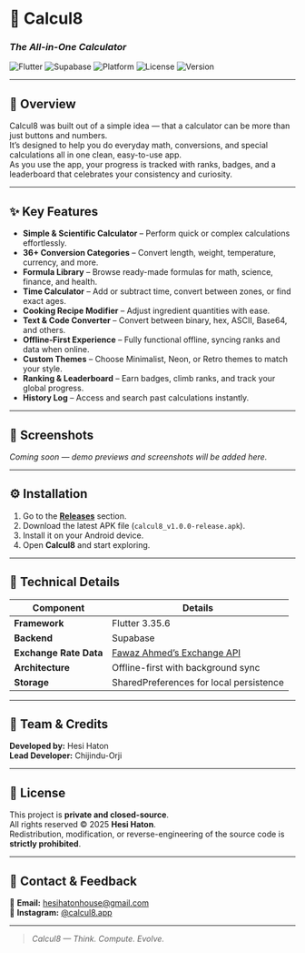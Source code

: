 # 🧮 Calcul8  
### *The All-in-One Calculator*  

![Flutter](https://img.shields.io/badge/Flutter-3.35.6-blue?logo=flutter)
![Supabase](https://img.shields.io/badge/Backend-Supabase-green?logo=supabase)
![Platform](https://img.shields.io/badge/Platform-Android-lightgrey?logo=android)
![License](https://img.shields.io/badge/License-Private-red)
![Version](https://img.shields.io/badge/Version-1.0.0-blueviolet)

---

## 🧩 Overview  
Calcul8 was built out of a simple idea — that a calculator can be more than just buttons and numbers.  
It’s designed to help you do everyday math, conversions, and special calculations all in one clean, easy-to-use app.  
As you use the app, your progress is tracked with ranks, badges, and a leaderboard that celebrates your consistency and curiosity.  

---

## ✨ Key Features  
- **Simple & Scientific Calculator** – Perform quick or complex calculations effortlessly.  
- **36+ Conversion Categories** – Convert length, weight, temperature, currency, and more.  
- **Formula Library** – Browse ready-made formulas for math, science, finance, and health.  
- **Time Calculator** – Add or subtract time, convert between zones, or find exact ages.  
- **Cooking Recipe Modifier** – Adjust ingredient quantities with ease.  
- **Text & Code Converter** – Convert between binary, hex, ASCII, Base64, and others.  
- **Offline-First Experience** – Fully functional offline, syncing ranks and data when online.  
- **Custom Themes** – Choose Minimalist, Neon, or Retro themes to match your style.  
- **Ranking & Leaderboard** – Earn badges, climb ranks, and track your global progress.  
- **History Log** – Access and search past calculations instantly.  

---

## 📸 Screenshots  
*Coming soon — demo previews and screenshots will be added here.*  

---

## ⚙️ Installation  
1. Go to the [**Releases**](../../releases) section.  
2. Download the latest APK file (`calcul8_v1.0.0-release.apk`).  
3. Install it on your Android device.  
4. Open **Calcul8** and start exploring.  

---

## 🧾 Technical Details  
| Component | Details |
|------------|----------|
| **Framework** | Flutter 3.35.6 |
| **Backend** | Supabase |
| **Exchange Rate Data** | [Fawaz Ahmed’s Exchange API](https://github.com/fawazahmed0/exchange-api) |
| **Architecture** | Offline-first with background sync |
| **Storage** | SharedPreferences for local persistence |

---

## 👥 Team & Credits  
**Developed by:** Hesi Haton  
**Lead Developer:** Chijindu-Orji  

---

## 🔐 License  
This project is **private and closed-source**.  
All rights reserved © 2025 **Hesi Haton**.  
Redistribution, modification, or reverse-engineering of the source code is **strictly prohibited**.  

---

## 💬 Contact & Feedback  
📧 **Email:** [hesihatonhouse@gmail.com](mailto:hesihatonhouse@gmail.com)  
📸 **Instagram:** [@calcul8.app](https://instagram.com/calcul8.app)  

---

> *Calcul8 — Think. Compute. Evolve.*
